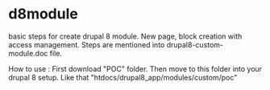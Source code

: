 # d8module
basic steps for create drupal 8 module. New page, block creation with access management. Steps are mentioned into drupal8-custom-module.doc file.

How to use : First download "POC" folder. Then move to this folder into your drupal 8 setup. Like that "htdocs/drupal8_app/modules/custom/poc"
